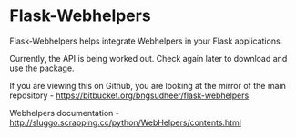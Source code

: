 # Flask-Webhelpers
Flask-Webhelpers helps integrate Webhelpers in your Flask applications.

Currently, the API is being worked out. Check again later to download and use the package.

If you are viewing this on Github, you are looking at the mirror of the main repository - https://bitbucket.org/bngsudheer/flask-webhelpers.

Webhelpers documentation - http://sluggo.scrapping.cc/python/WebHelpers/contents.html
